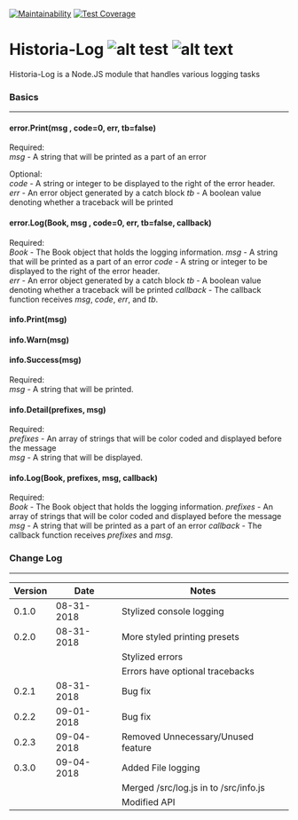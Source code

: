 [license]: https://img.shields.io/github/license/NStevensTech/historia-log.svg
[version]:https://img.shields.io/badge/Version-0.3.2-red.svg
[![Maintainability](https://api.codeclimate.com/v1/badges/b7d991ba95fe3a4dba45/maintainability)](https://codeclimate.com/github/nathandstevens/historia-log/maintainability)
[![Test Coverage](https://api.codeclimate.com/v1/badges/b7d991ba95fe3a4dba45/test_coverage)](https://codeclimate.com/github/nathandstevens/historia-log/test_coverage)

# Historia-Log ![alt test][license] ![alt text][version]

Historia-Log is a Node.JS module that handles various logging tasks

### Basics
---

#### error.Print(msg , code=0, err, tb=false)

Required:  
*msg* - A string that will be printed as a part of an error

Optional:  
*code* - A string or integer to be displayed to the right of the error header.  
*err* - An error object generated by a catch block
*tb* - A boolean value denoting whether a traceback will be printed

#### error.Log(Book, msg , code=0, err, tb=false, callback)

Required:  
*Book* - The Book object that holds the logging information.
*msg* - A string that will be printed as a part of an error
*code* - A string or integer to be displayed to the right of the error header.  
*err* - An error object generated by a catch block
*tb* - A boolean value denoting whether a traceback will be printed
*callback* - The callback function receives *msg*, *code*, *err*, and *tb*.

#### info.Print(msg)
#### info.Warn(msg)
#### info.Success(msg)

Required:  
*msg* - A string that will be printed.

#### info.Detail(prefixes, msg)

Required:  
*prefixes* - An array of strings that will be color coded and displayed before the message  
*msg* - A string that will be displayed.

#### info.Log(Book, prefixes, msg, callback)

Required:  
*Book* - The Book object that holds the logging information.
*prefixes* - An array of strings that will be color coded and displayed before the message 
*msg* - A string that will be printed as a part of an error
*callback* - The callback function receives *prefixes* and *msg*.

### Change Log
---

| Version  | Date  | Notes  |
|---|---|---|
| 0.1.0 | 08-31-2018 | Stylized console logging |
| 0.2.0 | 08-31-2018 | More styled printing presets |
|   |   | Stylized errors |
|   |   | Errors have optional tracebacks |
| 0.2.1 | 08-31-2018 | Bug fix |
| 0.2.2 | 09-01-2018 | Bug fix |
| 0.2.3 | 09-04-2018 | Removed Unnecessary/Unused feature |
| 0.3.0 | 09-04-2018 | Added File logging |
|   |   | Merged /src/log.js in to /src/info.js |
|   |   | Modified API
